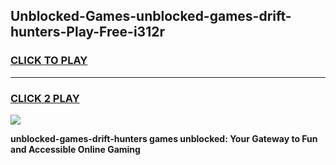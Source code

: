 
## Unblocked-Games-unblocked-games-drift-hunters-Play-Free-i312r
<h3>
<a href="https://premium76.site?title=unblocked-games-drift-hunters&ref=20M">CLICK TO PLAY</a></h3>
<hr>

<h3>
<a href="https://premium76.site?title=unblocked-games-drift-hunters&ref=20M">CLICK 2 PLAY</a>
  
</h3>

<a href="https://premium76.site?title=unblocked-games-drift-hunters&ref=19M"><img src="https://clearcache.store/games.png"></a>


**unblocked-games-drift-hunters games unblocked: Your Gateway to Fun and Accessible Online Gaming**
